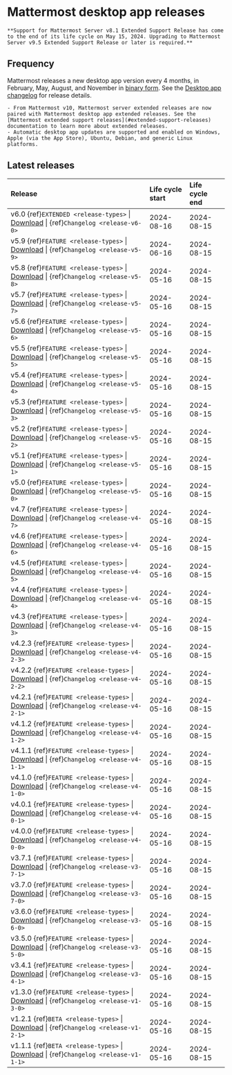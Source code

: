 # Mattermost desktop app releases

```{Important}
**Support for Mattermost Server v8.1 Extended Support Release has come to the end of its life cycle on May 15, 2024. Upgrading to Mattermost Server v9.5 Extended Support Release or later is required.**
```

## Frequency

Mattermost releases a new desktop app version every 4 months, in February, May, August, and November in [binary form](https://docs.mattermost.com/collaborate/install-desktop-app.html#install-and-update-the-mattermost-desktop-app). See the [Desktop app changelog](/deploy/desktop-app-changelog) for release details.


```{Important}
- From Mattermost v10, Mattermost server extended releases are now paired with Mattermost desktop app extended releases. See the [Mattermost extended support releases](#extended-support-releases) documentation to learn more about extended releases.
- Automatic desktop app updates are supported and enabled on Windows, Apple (via the App Store), Ubuntu, Debian, and generic Linux platforms.
```

## Latest releases

| **Release** | **Life cycle start** | **Life cycle end** |
|:---|:---|:---|
| v6.0 {ref}`EXTENDED <release-types>` \| [Download](https://github.com/mattermost/desktop/releases/tag/v6.0.0) \| {ref}`Changelog <release-v6-0>` | 2024-08-16 | 2024-08-15 |
| v5.9 {ref}`FEATURE <release-types>` \| [Download](https://github.com/mattermost/desktop/releases/tag/v5.9.0) \| {ref}`Changelog <release-v5-9>` | 2024-06-16 | 2024-08-15 |
| v5.8 {ref}`FEATURE <release-types>` \| [Download](https://github.com/mattermost/desktop/releases/tag/v5.8.0) \| {ref}`Changelog <release-v5-8>` | 2024-05-16 | 2024-08-15 |
| v5.7 {ref}`FEATURE <release-types>` \| [Download](https://github.com/mattermost/desktop/releases/tag/v5.8.0) \| {ref}`Changelog <release-v5-7>` | 2024-05-16 | 2024-08-15 |
| v5.6 {ref}`FEATURE <release-types>` \| [Download](https://github.com/mattermost/desktop/releases/tag/v5.8.0) \| {ref}`Changelog <release-v5-6>` | 2024-05-16 | 2024-08-15 |
| v5.5 {ref}`FEATURE <release-types>` \| [Download](https://github.com/mattermost/desktop/releases/tag/v5.8.0) \| {ref}`Changelog <release-v5-5>` | 2024-05-16 | 2024-08-15 |
| v5.4 {ref}`FEATURE <release-types>` \| [Download](https://github.com/mattermost/desktop/releases/tag/v5.8.0) \| {ref}`Changelog <release-v5-4>` | 2024-05-16 | 2024-08-15 |
| v5.3 {ref}`FEATURE <release-types>` \| [Download](https://github.com/mattermost/desktop/releases/tag/v5.8.0) \| {ref}`Changelog <release-v5-3>` | 2024-05-16 | 2024-08-15 |
| v5.2 {ref}`FEATURE <release-types>` \| [Download](https://github.com/mattermost/desktop/releases/tag/v5.8.0) \| {ref}`Changelog <release-v5-2>` | 2024-05-16 | 2024-08-15 |
| v5.1 {ref}`FEATURE <release-types>` \| [Download](https://github.com/mattermost/desktop/releases/tag/v5.8.0) \| {ref}`Changelog <release-v5-1>` | 2024-05-16 | 2024-08-15 |
| v5.0 {ref}`FEATURE <release-types>` \| [Download](https://github.com/mattermost/desktop/releases/tag/v5.8.0) \| {ref}`Changelog <release-v5-0>` | 2024-05-16 | 2024-08-15 |
| v4.7 {ref}`FEATURE <release-types>` \| [Download](https://github.com/mattermost/desktop/releases/tag/v5.8.0) \| {ref}`Changelog <release-v4-7>` | 2024-05-16 | 2024-08-15 |
| v4.6 {ref}`FEATURE <release-types>` \| [Download](https://github.com/mattermost/desktop/releases/tag/v5.8.0) \| {ref}`Changelog <release-v4-6>` | 2024-05-16 | 2024-08-15 |
| v4.5 {ref}`FEATURE <release-types>` \| [Download](https://github.com/mattermost/desktop/releases/tag/v5.8.0) \| {ref}`Changelog <release-v4-5>` | 2024-05-16 | 2024-08-15 |
| v4.4 {ref}`FEATURE <release-types>` \| [Download](https://github.com/mattermost/desktop/releases/tag/v5.8.0) \| {ref}`Changelog <release-v4-4>` | 2024-05-16 | 2024-08-15 |
| v4.3 {ref}`FEATURE <release-types>` \| [Download](https://github.com/mattermost/desktop/releases/tag/v5.8.0) \| {ref}`Changelog <release-v4-3>` | 2024-05-16 | 2024-08-15 |
| v4.2.3 {ref}`FEATURE <release-types>` \| [Download](https://github.com/mattermost/desktop/releases/tag/v5.8.0) \| {ref}`Changelog <release-v4-2-3>` | 2024-05-16 | 2024-08-15 |
| v4.2.2 {ref}`FEATURE <release-types>` \| [Download](https://github.com/mattermost/desktop/releases/tag/v5.8.0) \| {ref}`Changelog <release-v4-2-2>` | 2024-05-16 | 2024-08-15 |
| v4.2.1 {ref}`FEATURE <release-types>` \| [Download](https://github.com/mattermost/desktop/releases/tag/v5.8.0) \| {ref}`Changelog <release-v4-2-1>` | 2024-05-16 | 2024-08-15 |
| v4.1.2 {ref}`FEATURE <release-types>` \| [Download](https://github.com/mattermost/desktop/releases/tag/v5.8.0) \| {ref}`Changelog <release-v4-1-2>` | 2024-05-16 | 2024-08-15 |
| v4.1.1 {ref}`FEATURE <release-types>` \| [Download](https://github.com/mattermost/desktop/releases/tag/v5.8.0) \| {ref}`Changelog <release-v4-1-1>` | 2024-05-16 | 2024-08-15 |
| v4.1.0 {ref}`FEATURE <release-types>` \| [Download](https://github.com/mattermost/desktop/releases/tag/v5.8.0) \| {ref}`Changelog <release-v4-1-0>` | 2024-05-16 | 2024-08-15 |
| v4.0.1 {ref}`FEATURE <release-types>` \| [Download](https://github.com/mattermost/desktop/releases/tag/v5.8.0) \| {ref}`Changelog <release-v4-0-1>` | 2024-05-16 | 2024-08-15 |
| v4.0.0 {ref}`FEATURE <release-types>` \| [Download](https://github.com/mattermost/desktop/releases/tag/v5.8.0) \| {ref}`Changelog <release-v4-0-0>` | 2024-05-16 | 2024-08-15 |
| v3.7.1 {ref}`FEATURE <release-types>` \| [Download](https://github.com/mattermost/desktop/releases/tag/v5.8.0) \| {ref}`Changelog <release-v3-7-1>` | 2024-05-16 | 2024-08-15 |
| v3.7.0 {ref}`FEATURE <release-types>` \| [Download](https://github.com/mattermost/desktop/releases/tag/v5.8.0) \| {ref}`Changelog <release-v3-7-0>` | 2024-05-16 | 2024-08-15 |
| v3.6.0 {ref}`FEATURE <release-types>` \| [Download](https://github.com/mattermost/desktop/releases/tag/v5.8.0) \| {ref}`Changelog <release-v3-6-0>` | 2024-05-16 | 2024-08-15 |
| v3.5.0 {ref}`FEATURE <release-types>` \| [Download](https://github.com/mattermost/desktop/releases/tag/v5.8.0) \| {ref}`Changelog <release-v3-5-0>` | 2024-05-16 | 2024-08-15 |
| v3.4.1 {ref}`FEATURE <release-types>` \| [Download](https://github.com/mattermost/desktop/releases/tag/v5.8.0) \| {ref}`Changelog <release-v3-4-1>` | 2024-05-16 | 2024-08-15 |
| v1.3.0 {ref}`FEATURE <release-types>` \| [Download](https://github.com/mattermost/desktop/releases/tag/v5.8.0) \| {ref}`Changelog <release-v1-3-0>` | 2024-05-16 | 2024-08-15 |
| v1.2.1 {ref}`BETA <release-types>` \| [Download](https://github.com/mattermost/desktop/releases/tag/v5.8.0) \| {ref}`Changelog <release-v1-2-1>` | 2024-05-16 | 2024-08-15 |
| v1.1.1 {ref}`BETA <release-types>` \| [Download](https://github.com/mattermost/desktop/releases/tag/v5.8.0) \| {ref}`Changelog <release-v1-1-1>` | 2024-05-16 | 2024-08-15 |